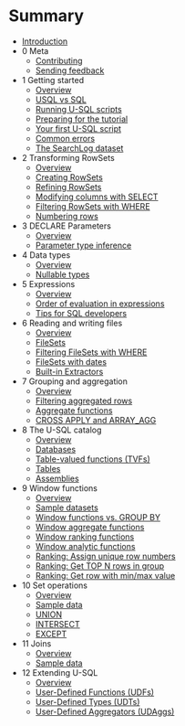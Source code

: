 # Summary


* [Introduction](README.md)
* 0 Meta
  * [Contributing](ch00/contributing.md)
  * [Sending feedback](ch00/feedback.md)
* 1 Getting started
  * [Overview](ch01/getting-started-intro.md)
  * [USQL vs SQL](ch01/usql-vs-sql.md)
  * [Running U-SQL scripts](ch01/running-usql-scripts.md)
  * [Preparing for the tutorial](ch01/preparing-for-the-tutorial.md)
  * [Your first U-SQL script](ch01/your-first-usql-script.md)
  * [Common errors](ch01/common-errors.md)
  * [The SearchLog dataset](ch01/searchlog-dataset.md)
* 2 Transforming RowSets
  * [Overview](ch02/transforming-rowsets-intro.md)
  * [Creating RowSets](ch02/creating-rowsets.md)
  * [Refining RowSets](ch02/refining-rowsets.md)
  * [Modifying columns with SELECT](ch02/modifying-columns-with-select.md)
  * [Filtering RowSets with WHERE](ch02/filtering-rowsets-with-where.md)
  * [Numbering rows](ch02/numbering-rows.md)
* 3 DECLARE Parameters
  * [Overview](ch03/declare-parameters-intro.md)
  * [Parameter type inference](ch03/parameter-type-inference.md)
* 4 Data types
  * [Overview](ch04/data-types-intro.md)
  * [Nullable types](ch04/nullable-types.md)
* 5 Expressions
  * [Overview](ch05/expressions-intro.md)
  * [Order of evaluation in expressions](ch05/order-of-evaluation-in-expressions.md)
  * [Tips for SQL developers](ch05/tips-for-sql-developers.md)
* 6 Reading and writing files
  * [Overview](ch06/reading-and-writing-files-intro.md)
  * [FileSets](ch06/filesets.md)
  * [Filtering FileSets with WHERE](ch06/filtering-filesets-with-where.md)
  * [FileSets with dates](ch06/filesets-with-dates.md)
  * [Built-in Extractors](ch06/built-in-extractors.md)
* 7 Grouping and aggregation
  * [Overview](ch07/grouping-and-aggregation-intro.md)
  * [Filtering aggregated rows](ch07/filtering-aggregated-rows.md)
  * [Aggregate functions](ch07/aggregate-functions.md)
  * [CROSS APPLY and ARRAY\_AGG](ch07/cross-apply-and-array_agg.md)
* 8 The U-SQL catalog
  * [Overview](ch08/usql-catalog-intro.md)
  * [Databases](ch08/usql-databases.md)
  * [Table-valued functions \(TVFs\)](ch08/usql-table-valued-functions.md)
  * [Tables](ch08/usql-tables.md)
  * [Assemblies](ch08/assemblies.md)
* 9 Window functions
  * [Overview](ch09/window-functions-intro.md)
  * [Sample datasets](ch09/sample-datasets.md)
  * [Window functions vs. GROUP BY](ch09/window-functions-vs-group-by.md)
  * [Window aggregate functions](ch09/window-aggregate-functions.md)
  * [Window ranking functions](ch09/window-ranking-functions.md)
  * [Window analytic functions](ch09/window-analytic-functions.md)
  * [Ranking: Assign unique row numbers](ch09/ranking-assign-new-unique-row-numbers.md)
  * [Ranking: Get TOP N rows in group](ch09/ranking-get-top-n-rows-in-group.md)
  * [Ranking: Get row with min/max value](ch09/ranking-get-row-with-min-max-value.md)
* 10 Set operations
  * [Overview](ch10/set-operations-intro.md)
  * [Sample data](ch10/sample-data.md)
  * [UNION](ch10/union.md)
  * [INTERSECT](ch10/intersect.md)
  * [EXCEPT](ch10/except.md)
* 11 Joins
  * [Overview](ch11/joins-intro.md)
  * [Sample data](ch11/sample-data.md)
* 12 Extending U-SQL
  * [Overview](ch12/extending-usql-intro.md)
  * [User-Defined Functions \(UDFs\)](ch12/user-defined-functions.md)
  * [User-Defined Types \(UDTs\)](ch12/user-defined-types.md)
  * [User-Defined Aggregators \(UDAggs\)](ch12/user-defined-aggregators.md)

